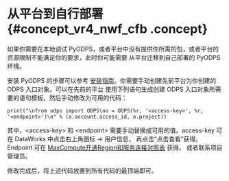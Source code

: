 # 从平台到自行部署 {#concept_vr4_nwf_cfb .concept}

如果你需要在本地调试 PyODPS，或者平台中没有提供你所需的包，或者平台的资源限制不能满足你的要求，此时你可能需要 从平台迁移到自己部署的 PyODPS 环境。

安装 PyODPS 的步骤可以参考 [安装指南](cn.zh-CN/用户指南/PyODPS/安装指南.md#)。你需要手动创建先前平台为你创建的 ODPS 入口对象。可以在先前的平台 使用下列语句生成创建 ODPS 入口对象所需要的语句模板，然后手动修改为可用的代码：

```
print("\nfrom odps import ODPS\no = ODPS(%r, '<access-key>', %r, '<endpoint>')\n" % (o.account.access_id, o.project))
```

其中，<access-key\> 和 <endpoint\> 需要手动替换成可用的值。access-key 可在 DataWorks 中点击右上角图标 -\> 用户信息， 再点击“点击查看”获得。Endpoint 可在 [MaxCompute开通Region和服务连接对照表](../../../../cn.zh-CN/准备工作/访问域名和数据中心.md#) 获得， 或者联系项目管理员。

修改完成后，将上述代码放置到所有代码的最顶端即可。

